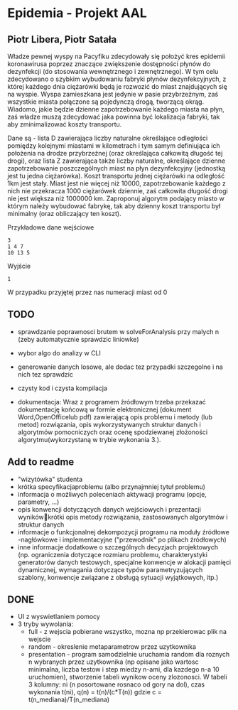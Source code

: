 # Epidemia - Projekt AAL
## Piotr Libera, Piotr Satała

Władze pewnej wyspy na Pacyfiku zdecydowały się położyć kres epidemii koronawirusa poprzez znaczące zwiększenie dostępności płynów do dezynfekcji (do stosowania wewnętrznego i zewnętrznego). W tym celu zdecydowano o szybkim wybudowaniu fabryki płynów dezynfekcyjnych,
z której każdego dnia ciężarówki będą je rozwozić do miast znajdujących się na wyspie. Wyspa zamieszkana jest jedynie w pasie przybrzeżnym, zaś wszystkie miasta połączone są pojedynczą drogą, tworzącą okrąg. Wiadomo, jakie będzie dzienne zapotrzebowanie każdego
miasta na płyn, zaś władze muszą zdecydować jaka powinna być lokalizacja fabryki, tak aby zminimalizować koszty transportu.

Dane są - lista D zawierająca liczby naturalne określające odległości pomiędzy kolejnymi miastami w kilometrach i tym samym definiująca ich położenia na drodze przybrzeżnej (oraz określająca całkowitą długość tej drogi), oraz lista Z zawierająca także liczby naturalne,
określające dzienne zapotrzebowanie poszczególnych miast na płyn dezynfekcyjny (jednostką jest tu jedna ciężarówka). Koszt transportu jednej ciężarówki na odległość 1km jest stały. Miast jest nie więcej niż 10000, zapotrzebowanie każdego z nich nie przekracza
1000 ciężarówek dziennie, zaś całkowita długość drogi nie jest większa niż 1000000 km. Zaproponuj algorytm podający miasto w którym należy wybudować fabrykę, tak aby dzienny koszt transportu był minimalny (oraz obliczający ten koszt).

Przykładowe dane wejściowe
```
3
1 4 7
10 13 5
```
Wyjście
```
1
```
W przypadku przyjętej przez nas numeracji miast od 0

## TODO

- sprawdzanie poprawnosci brutem w solveForAnalysis przy malych n (zeby automatycznie sprawdzic liniowke)
- wybor algo do analizy w CLI
- generowanie danych losowe, ale dodac tez przypadki szczegolne i na nich tez sprawdzic

- czysty kod i czysta kompilacja
- dokumentacja: Wraz z programem źródłowym trzeba przekazać dokumentację końcową w formie elektronicznej (dokument Word,OpenOfficelub pdf)  zawierającą  opis  problemu  i  metody (lub metod) rozwiązania, opis wykorzystywanych struktur danych i algorytmów pomocniczych oraz ocenę  spodziewanej  złożoności  algorytmu(wykorzystaną  w  trybie  wykonania  3.).

## Add to readme
- "wizytówka" studenta
- krótka specyfikacjaproblemu (albo przynajmniej tytuł problemu)
- informacja o możliwych poleceniach aktywacji programu (opcje, parametry, ...)
- opis konwencji dotyczących danych wejściowych i prezentacji wynikówkrótki opis metody rozwiązania,  zastosowanych algorytmów i struktur danych
- informacje  o  funkcjonalnej  dekompozycji  programu  na  moduły  źródłowe -nagłówkowe  i implementacyjne ("przewodnik" po plikach źródłowych)
- inne informacje dodatkowe o szczególnych decyzjach projektowych (np. ograniczenia dotyczące rozmiaru  problemu,  charakterystyki  generatorów  danych  testowych,  specjalne  konwencje  w alokacji  pamięci  dynamicznej,  wymagania  dotyczące  typów  parametryzujących    szablony,  konwencje związane z obsługą sytuacji wyjątkowych, itp.)


## DONE
- UI z wyswietlaniem pomocy
- 3 tryby wywolania: 
    - full - z wejscia pobierane wszystko, mozna np przekierowac plik na wejscie
    - random - okreslenie metaparametrow przez uzytkownika
    - presentation - program samodzielnie uruchamia random dla roznych n wybranych przez uzytkownika (np opisane jako wartosc minimalna, liczba testow i step miedzy n-ami, dla kazdego n-a 10 uruchomien), stworzenie tabeli wynikow oceny zlozonosci. W tabeli 3 kolumny: ni (n posortowane rosnaco od gory na dol), czas wykonania t(ni), q(n) = t(n)/(c*T(n)) gdzie c = t(n_mediana)/T(n_mediana)
